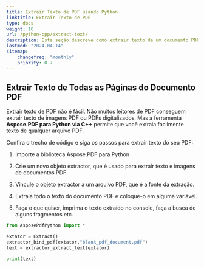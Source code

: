```yaml
---
title: Extrair Texto de PDF usando Python
linktitle: Extrair Texto de PDF
type: docs
weight: 10
url: /python-cpp/extract-text/
description: Esta seção descreve como extrair texto de um documento PDF usando a biblioteca Python.
lastmod: "2024-04-14"
sitemap:
    changefreq: "monthly"
    priority: 0.7
---
```


## Extrair Texto de Todas as Páginas do Documento PDF

Extrair texto de PDF não é fácil. Não muitos leitores de PDF conseguem extrair texto de imagens PDF ou PDFs digitalizados. Mas a ferramenta **Aspose.PDF para Python via C++** permite que você extraia facilmente texto de qualquer arquivo PDF.

Confira o trecho de código e siga os passos para extrair texto do seu PDF:

1. Importe a biblioteca Aspose.PDF para Python
1. Crie um novo objeto extractor, que é usado para extrair texto e imagens de documentos PDF.
1. Vincule o objeto extractor a um arquivo PDF, que é a fonte da extração.
1. Extraia todo o texto do documento PDF e coloque-o em alguma variável.

1. Faça o que quiser, imprima o texto extraído no console, faça a busca de alguns fragmentos etc.

```python
from AsposePdfPython import *

extator = Extract()
extractor_bind_pdf(extator,"blank_pdf_document.pdf")
text = extractor_extract_text(extator)

print(text)
```
